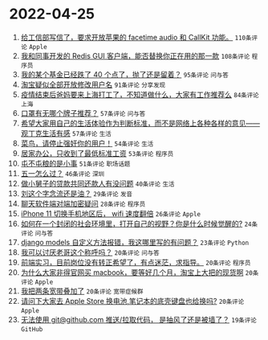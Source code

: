 # 2022-04-25

1. [给工信部写信了，要求开放苹果的 facetime audio 和 CallKit 功能。](https://www.v2ex.com/t/849140) `110条评论` `Apple`
1. [我和同事开发的 Redis GUI 客户端，能否替换你正在用的那一款](https://www.v2ex.com/t/849043) `108条评论` `程序员`
1. [我的某个基金已经跌了 40 个点了，抛了还是留着？](https://www.v2ex.com/t/849073) `95条评论` `问与答`
1. [淘宝疑似全部开放修改用户名](https://www.v2ex.com/t/849042) `91条评论` `分享发现`
1. [疫情结束后爸妈要来上海打工了，不知道做什么，大家有工作推荐么](https://www.v2ex.com/t/849092) `84条评论` `上海`
1. [口罩有无哪个牌子推荐？](https://www.v2ex.com/t/849041) `57条评论` `问与答`
1. [希望大家用自己的生活体验作为判断标准，而不是网络上各种各样的意见——观丁克生活有感](https://www.v2ex.com/t/849142) `57条评论` `生活`
1. [菜鸟，请停止强奸你的用户！](https://www.v2ex.com/t/849216) `54条评论` `生活`
1. [居家办公，只收到了最低标准工资](https://www.v2ex.com/t/849152) `53条评论` `程序员`
1. [屯不屯粮的是小事](https://www.v2ex.com/t/849044) `51条评论` `职场话题`
1. [五一怎么过？](https://www.v2ex.com/t/849091) `46条评论` `深圳`
1. [做小舅子的贷款共同还款人有没问题](https://www.v2ex.com/t/849192) `40条评论` `生活`
1. [刘这个字念流还是油？](https://www.v2ex.com/t/849134) `29条评论` `发音`
1. [聊天软件端对端加密疑问](https://www.v2ex.com/t/849178) `28条评论` `程序员`
1. [iPhone 11 切换手机地区后， wifi 速度翻倍](https://www.v2ex.com/t/849161) `26条评论` `Apple`
1. [如何在一个封闭的社会环境里，打开自己的视野？你是什么时候觉醒的?](https://www.v2ex.com/t/849129) `24条评论` `问与答`
1. [django models 自定义方法报错，我这哪里写的有问题？](https://www.v2ex.com/t/849243) `23条评论` `Python`
1. [我可以讨厌老哥这个称呼吗？](https://www.v2ex.com/t/849258) `20条评论` `问与答`
1. [前端实习，目前岗位没有转正希望了，有点迷茫，求指导。](https://www.v2ex.com/t/849149) `20条评论` `程序员`
1. [为什么大家非得官网买 macbook，要等好几个月，淘宝上大把的现货啊](https://www.v2ex.com/t/849072) `20条评论` `Apple`
1. [我把两条宽带叠加了](https://www.v2ex.com/t/849062) `20条评论` `宽带症候群`
1. [请问下大家去 Apple Store 换电池,笔记本的底壳键盘也给换吗?](https://www.v2ex.com/t/849049) `20条评论` `Apple`
1. [无法使用 git@github.com 推送/拉取代码， 是抽风了还是被墙了？](https://www.v2ex.com/t/849046) `19条评论` `GitHub`

